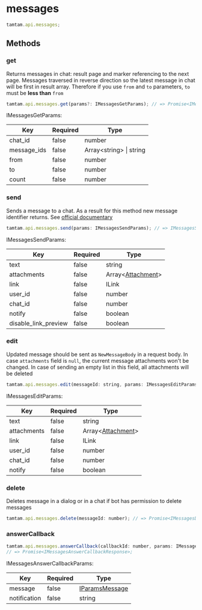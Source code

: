# messages

```js
tamtam.api.messages;
```

## Methods

### get

Returns messages in chat: result page and marker referencing to the next page.
Messages traversed in reverse direction so the latest message in chat will be
first in result array. Therefore if you use `from` and `to` parameters, `to`
must be **less than** `from`

```js
tamtam.api.messages.get(params?: IMessagesGetParams); // => Promise<IMessagesGetResponse>
```

IMessagesGetParams:

| Key         | Required | Type                     |
| ----------- | -------- | ------------------------ |
| chat_id     | false    | number                   |
| message_ids | false    | Array\<string> \| string |
| from        | false    | number                   |
| to          | false    | number                   |
| count       | false    | number                   |

### send

Sends a message to a chat. As a result for this method new message identifier returns.
See [official documentary](https://dev.tamtam.chat/#operation/sendMessage)

```js
tamtam.api.messages.send(params: IMessagesSendParams); // => IMessagesSendResponse
```

IMessagesSendParams:

| Key                  | Required | Type                                            |
| -------------------- | -------- | ----------------------------------------------- |
| text                 | false    | string                                          |
| attachments          | false    | Array\<[Attachment](interfaces.md/#Attachment)> |
| link                 | false    | ILink                                           |
| user_id              | false    | number                                          |
| chat_id              | false    | number                                          |
| notify               | false    | boolean                                         |
| disable_link_preview | false    | boolean                                         |

### edit

Updated message should be sent as `NewMessageBody` in a request body.
In case `attachments` field is `null`, the current message attachments won't be
changed. In case of sending an empty list in this field, all attachments will be
deleted

```js
tamtam.api.messages.edit(messageId: string, params: IMessagesEditParams); // => Promise<IMessagesEditResponse>
```

IMessagesEditParams:

| Key         | Required | Type                                            |
| ----------- | -------- | ----------------------------------------------- |
| text        | false    | string                                          |
| attachments | false    | Array\<[Attachment](interfaces.md/#Attachment)> |
| link        | false    | ILink                                           |
| user_id     | false    | number                                          |
| chat_id     | false    | number                                          |
| notify      | false    | boolean                                         |

### delete

Deletes message in a dialog or in a chat if bot has permission to delete messages

```js
tamtam.api.messages.delete(messageId: number); // => Promise<IMessagesDeleteResponse>;
```

### answerCallback

```js
tamtam.api.messages.answerCallback(callbackId: number, params: IMessagesAnswerCallbackParams);
// => Promise<IMessagesAnswerCallbackResponse>;
```

IMessagesAnswerCallbackParams:

| Key          | Required | Type                                            |
| ------------ | -------- | ----------------------------------------------- |
| message      | false    | [IParamsMessage](interfaces.md/#IParamsMessage) |
| notification | false    | string                                          |
